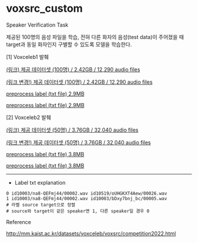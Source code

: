 # voxsrc_custom
Speaker Verification Task

제공된 100명의 음성 파일을 학습, 전혀 다른 화자의 음성(test data)이 주어졌을 때 target과 동일 화자인지 구별할 수 있도록 모델을 학습한다.

[1] Voxceleb1 발췌

[(링크) 제공 데이터셋 (100명) / 2.42GB / 12,290 audio files](https://drive.google.com/file/d/1IWLUR3HxF0YO_O6PIJhm0KzcfHjElx-M/view?usp=sharing)

[(링크 변경!) 제공 데이터셋 (100명) / 2.42GB / 12,290 audio files](https://drive.google.com/file/d/1QGZKLTM_ajwVh9ZLi_5dSt8IQTGEoNjT/view?usp=sharing)

[preprocess label (txt file) 2.9MB](https://drive.google.com/file/d/1O4C36yIa21vjhxntyjPTP5_GEXMOA1nK/view?usp=sharing)

[preprocess label (txt file) 2.9MB](https://drive.google.com/file/d/1jw_XZdtqIAcPvM5gFVoOuHlSzWL8-c4a/view?usp=sharing)

[2] Voxceleb2 발췌

[(링크) 제공 데이터셋 (50명) / 3.76GB / 32,040 audio files](https://drive.google.com/file/d/1tkH0Zga_ilxgTKpAA11yEfqfg9p9bijX/view?usp=sharing)

[(링크 변경!) 제공 데이터셋 (50명) / 3.76GB / 32,040 audio files](https://drive.google.com/file/d/1p9Cyq38is-ymqSEeFJF1VgREa81rpsAJ/view?usp=sharing)

[preprocess label (txt file) 3.8MB](https://drive.google.com/file/d/1HB-2xxZDIGpDAtP3VQwTcM7pE7VoXxi3/view?usp=sharing)

[preprocess label (txt file) 3.8MB](https://drive.google.com/file/d/1RgYrPYnd6Uv9DuGw4YKdArpe41xRBg7w/view?usp=sharing)

---
* Label txt explanation

```shell
0 id10003/na8-QEFmj44/00002.wav id10519/oUHGKXT4Aew/00026.wav
1 id10003/na8-QEFmj44/00002.wav id10003/bDxy7bnj_bc/00005.wav
# 라벨 source target으로 정렬
# source와 target이 같은 speaker면 1, 다른 speaker일 경우 0
```

Reference

http://mm.kaist.ac.kr/datasets/voxceleb/voxsrc/competition2022.html
